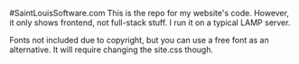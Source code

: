 #SaintLouisSoftware.com
This is the repo for my website's code. However, it only shows frontend, not full-stack stuff. I run it on a typical LAMP server. 

Fonts not included due to copyright, but you can use a free font as an alternative. It will require changing the site.css though.

